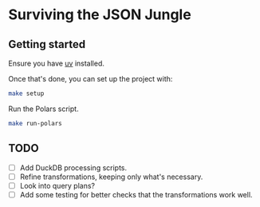 # Surviving the JSON Jungle

## Getting started

Ensure you have [uv][uv-install-docs] installed.

Once that's done, you can set up the project with:

```bash
make setup
```

Run the Polars script.

```bash
make run-polars
```

## TODO

- [ ] Add DuckDB processing scripts.
- [ ] Refine transformations, keeping only what's necessary.
- [ ] Look into query plans?
- [ ] Add some testing for better checks that the transformations work well.

[uv-install-docs]: https://docs.astral.sh/uv/getting-started/installation/
